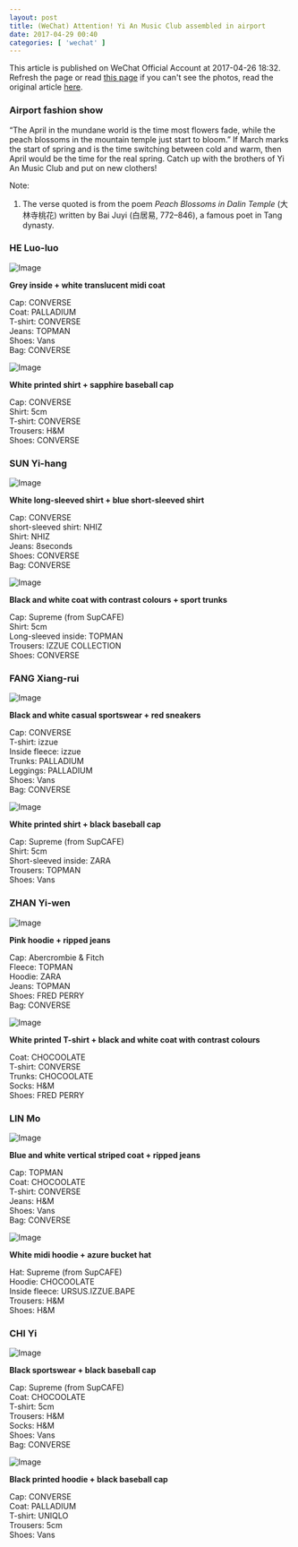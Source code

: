 ```yaml
---
layout: post
title: (WeChat) Attention! Yi An Music Club assembled in airport
date: 2017-04-29 00:40
categories: [ 'wechat' ]
---
```


This article is published on WeChat Official Account at 2017-04-26 18:32. Refresh the page or read [this page](https://github.com/Quadrifolium/originalplan/blob/gh-pages/_posts/WeChat/2017-04-29-WeChat-Original-Plan.md) if you can't see the photos, read the original article [here](https://mp.weixin.qq.com/s/uT8CpvM-_Z9LbHaAZ9oRiw).

<!-- more -->

### Airport fashion show

“The April in the mundane world is the time most flowers fade, while the peach blossoms in the mountain temple just start to bloom.” If March marks the start of spring and is the time switching between cold and warm, then April would be the time for the real spring. Catch up with the brothers of Yi An Music Club and put on new clothers!

Note:
1. The verse quoted is from the poem *Peach Blossoms in Dalin Temple* (大林寺桃花) written by Bai Juyi (白居易, 772–846), a famous poet in Tang dynasty.

### HE Luo-luo

![Image](http://mmbiz.qpic.cn/mmbiz_png/XOMVurd7hjTosB8dFI5ELdibOO99xHX9S5VOndFzt2GvfnK4EmB4f8Pxc9wo9jtwLcFygDJqeh883BPb61VDia9Q/0)

**Grey inside + white translucent midi coat**

Cap: CONVERSE  
Coat: PALLADIUM  
T-shirt: CONVERSE  
Jeans: TOPMAN  
Shoes: Vans  
Bag: CONVERSE

![Image](http://mmbiz.qpic.cn/mmbiz_png/XOMVurd7hjSgEhqP2H425lYjImKiaKicBH2AMkj9HZjLjlVApz0jEZu2lZersBoNFgwvGC2h3pHHEXLVnyCGlZCg/0)

**White printed shirt + sapphire baseball cap**

Cap: CONVERSE  
Shirt: 5cm  
T-shirt: CONVERSE  
Trousers: H&M  
Shoes: CONVERSE

### SUN Yi-hang

![Image](http://mmbiz.qpic.cn/mmbiz_png/XOMVurd7hjTosB8dFI5ELdibOO99xHX9SIXAcrloO6biaibEmBU3t0fueZpTRvbozibNKGD5oM0IauAXu0ZRYoBtPQ/0)

**White long-sleeved shirt + blue short-sleeved shirt**

Cap: CONVERSE  
short-sleeved shirt: NHIZ  
Shirt: NHIZ  
Jeans: 8seconds  
Shoes: CONVERSE  
Bag: CONVERSE

![Image](http://mmbiz.qpic.cn/mmbiz_png/XOMVurd7hjSgEhqP2H425lYjImKiaKicBHrTBHmF1bKUX9uf48p8MTHF8Bmpn4lSUJyeiaYSp5pk1QbtPshliczWDQ/0)

**Black and white coat with contrast colours + sport trunks**

Cap: Supreme (from SupCAFE)  
Shirt: 5cm  
Long-sleeved inside: TOPMAN  
Trousers: IZZUE COLLECTION  
Shoes: CONVERSE

### FANG Xiang-rui

![Image](http://mmbiz.qpic.cn/mmbiz_png/XOMVurd7hjTosB8dFI5ELdibOO99xHX9SaELUUuS7JsYaP7LaPmG7Fvn1qAzTAsxEuDJEwqiaD5icbOQL1crfnkibw/0)

**Black and white casual sportswear + red sneakers**

Cap: CONVERSE  
T-shirt: izzue  
Inside fleece: izzue  
Trunks: PALLADIUM  
Leggings: PALLADIUM  
Shoes: Vans  
Bag: CONVERSE

![Image](http://mmbiz.qpic.cn/mmbiz_png/XOMVurd7hjSgEhqP2H425lYjImKiaKicBHsyEyxwarwappyziaOGTOCXnOEgmGTwMgicPObQJgqETcq07BqI6SC2TQ/0)

**White printed shirt + black baseball cap**

Cap: Supreme (from SupCAFE)  
Shirt: 5cm  
Short-sleeved inside: ZARA  
Trousers: TOPMAN  
Shoes: Vans

### ZHAN Yi-wen

![Image](http://mmbiz.qpic.cn/mmbiz_png/XOMVurd7hjTosB8dFI5ELdibOO99xHX9SNTzabIISITPPibU7LhqoibdkCgVrFK4Rhz3OGwB53KLdKmPlTudic8LtA/0)

**Pink hoodie + ripped jeans**

Cap: Abercrombie & Fitch  
Fleece: TOPMAN  
Hoodie: ZARA  
Jeans: TOPMAN  
Shoes: FRED PERRY  
Bag: CONVERSE

![Image](http://mmbiz.qpic.cn/mmbiz_png/XOMVurd7hjSgEhqP2H425lYjImKiaKicBHosxyicLy9GAeuYNcI0t0QuXUjmtgCZibD9libolmBTkNFTG4fvFEicjoYw/0)

**White printed T-shirt + black and white coat with contrast colours**

Coat: CHOCOOLATE  
T-shirt: CONVERSE  
Trunks: CHOCOOLATE  
Socks: H&M  
Shoes: FRED PERRY

### LIN Mo

![Image](http://mmbiz.qpic.cn/mmbiz_png/XOMVurd7hjTosB8dFI5ELdibOO99xHX9SLElzTiaT0rKYoQ0V72FjKic9qciaNEOoEzORq8nv6oFtHLicCUiakK4b9aw/0)

**Blue and white vertical striped coat + ripped jeans**

Cap: TOPMAN  
Coat: CHOCOOLATE  
T-shirt: CONVERSE  
Jeans: H&M  
Shoes: Vans  
Bag: CONVERSE

![Image](http://mmbiz.qpic.cn/mmbiz_png/XOMVurd7hjSgEhqP2H425lYjImKiaKicBHn1qaK8nCmkxGxINbuDfiaiaNypxe8vqftPVXwRrDDo3LSzFSSJ4acCkA/0)

**White midi hoodie + azure bucket hat**

Hat: Supreme (from SupCAFE)  
Hoodie: CHOCOOLATE  
Inside fleece: URSUS.IZZUE.BAPE  
Trousers: H&M  
Shoes: H&M

### CHI Yi

![Image](http://mmbiz.qpic.cn/mmbiz_png/XOMVurd7hjTosB8dFI5ELdibOO99xHX9SmwtVCxFSUdibEKutqM6R51gssRJNbMzph3e2P6lV8GQTUaUWtl65Fgg/0)

**Black sportswear + black baseball cap**

Cap: Supreme (from SupCAFE)  
Coat: CHOCOOLATE  
T-shirt: 5cm  
Trousers: H&M  
Socks: H&M  
Shoes: Vans  
Bag: CONVERSE

![Image](http://mmbiz.qpic.cn/mmbiz_png/XOMVurd7hjSgEhqP2H425lYjImKiaKicBHl8HzGvY0Lp2pYDrPtoErLPkyR4veh2DfNt185TxicEKvd87tvLh8umw/0)

**Black printed hoodie + black baseball cap**

Cap: CONVERSE  
Coat: PALLADIUM  
T-shirt: UNIQLO  
Trousers: 5cm  
Shoes: Vans
